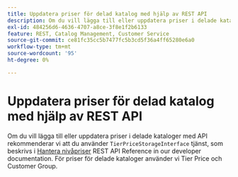 ```yaml
---
title: Uppdatera priser för delad katalog med hjälp av REST API
description: Om du vill lägga till eller uppdatera priser i delade kataloger med API rekommenderar vi att du använder tjänsten TierPriceStorageInterface, som beskrivs i [Hantera nivåpriser](http://devdocs.magento.com/guides/v2.2/rest/modules/catalog-pricing.html#manage-tier-prices) REST API Reference i vår utvecklardokumentation. För priser för delade kataloger använder vi Tier Price och Customer Group.
exl-id: 484256d6-4636-4707-a8ce-3f8e1f2b6133
feature: REST, Catalog Management, Customer Service
source-git-commit: ce81fc35cc5b7477fc5b3cd5f36a4ff65280e6a0
workflow-type: tm+mt
source-wordcount: '95'
ht-degree: 0%

---
```


# Uppdatera priser för delad katalog med hjälp av REST API

Om du vill lägga till eller uppdatera priser i delade kataloger med API rekommenderar vi att du använder `TierPriceStorageInterface` tjänst, som beskrivs i [Hantera nivåpriser](http://devdocs.magento.com/guides/v2.2/rest/modules/catalog-pricing.html#manage-tier-prices) REST API Reference in our developer documentation. För priser för delade kataloger använder vi Tier Price och Customer Group.
